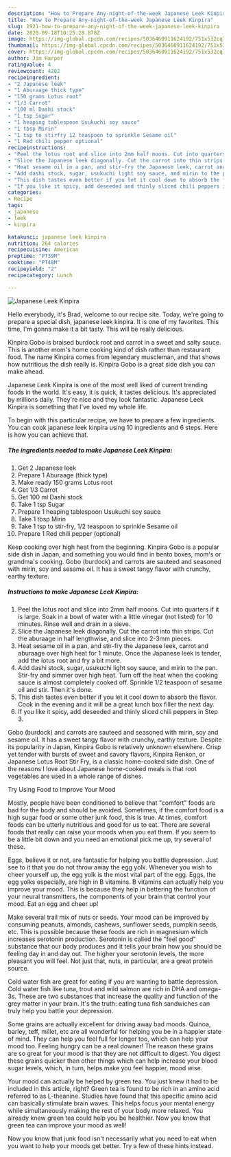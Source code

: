```yaml
---
description: "How to Prepare Any-night-of-the-week Japanese Leek Kinpira"
title: "How to Prepare Any-night-of-the-week Japanese Leek Kinpira"
slug: 1921-how-to-prepare-any-night-of-the-week-japanese-leek-kinpira
date: 2020-09-18T10:25:28.878Z
image: https://img-global.cpcdn.com/recipes/5036460911624192/751x532cq70/japanese-leek-kinpira-recipe-main-photo.jpg
thumbnail: https://img-global.cpcdn.com/recipes/5036460911624192/751x532cq70/japanese-leek-kinpira-recipe-main-photo.jpg
cover: https://img-global.cpcdn.com/recipes/5036460911624192/751x532cq70/japanese-leek-kinpira-recipe-main-photo.jpg
author: Jim Harper
ratingvalue: 4
reviewcount: 4202
recipeingredient:
- "2 Japanese leek"
- "1 Aburaage thick type"
- "150 grams Lotus root"
- "1/3 Carrot"
- "100 ml Dashi stock"
- "1 tsp Sugar"
- "1 heaping tablespoon Usukuchi soy sauce"
- "1 tbsp Mirin"
- "1 tsp to stirfry 12 teaspoon to sprinkle Sesame oil"
- "1 Red chili pepper optional"
recipeinstructions:
- "Peel the lotus root and slice into 2mm half moons. Cut into quarters if it is large. Soak in a bowl of water with a little vinegar (not listed) for 10 minutes. Rinse well and drain in a sieve."
- "Slice the Japanese leek diagonally. Cut the carrot into thin strips. Cut the aburaage in half lengthwise, and slice into 2-3mm pieces."
- "Heat sesame oil in a pan, and stir-fry the Japanese leek, carrot and aburaage over high heat for 1 minute. Once the Japanese leek is tender, add the lotus root and fry a bit more."
- "Add dashi stock, sugar, usukuchi light soy sauce, and mirin to the pan. Stir-fry and simmer over high heat. Turn off the heat when the cooking sauce is almost completely cooked off. Sprinkle 1/2 teaspoon of sesame oil and stir. Then it&#39;s done."
- "This dish tastes even better if you let it cool down to absorb the flavor. Cook in the evening and it will be a great lunch box filler the next day."
- "If you like it spicy, add deseeded and thinly sliced chili peppers in Step 3."
categories:
- Recipe
tags:
- japanese
- leek
- kinpira

katakunci: japanese leek kinpira 
nutrition: 264 calories
recipecuisine: American
preptime: "PT39M"
cooktime: "PT48M"
recipeyield: "2"
recipecategory: Lunch

---
```



![Japanese Leek Kinpira](https://img-global.cpcdn.com/recipes/5036460911624192/751x532cq70/japanese-leek-kinpira-recipe-main-photo.jpg)

Hello everybody, it's Brad, welcome to our recipe site. Today, we're going to prepare a special dish, japanese leek kinpira. It is one of my favorites. This time, I'm gonna make it a bit tasty. This will be really delicious.

Kinpira Gobo is braised burdock root and carrot in a sweet and salty sauce. This is another mom&#39;s home cooking kind of dish rather than restaurant food. The name Kinpira comes from legendary muscleman, and that shows how nutritious the dish really is. Kinpira Gobo is a great side dish you can make ahead.

Japanese Leek Kinpira is one of the most well liked of current trending foods in the world. It's easy, it is quick, it tastes delicious. It's appreciated by millions daily. They're nice and they look fantastic. Japanese Leek Kinpira is something that I've loved my whole life.


To begin with this particular recipe, we have to prepare a few ingredients. You can cook japanese leek kinpira using 10 ingredients and 6 steps. Here is how you can achieve that.

<!--inarticleads1-->

##### The ingredients needed to make Japanese Leek Kinpira:

1. Get 2 Japanese leek
1. Prepare 1 Aburaage (thick type)
1. Make ready 150 grams Lotus root
1. Get 1/3 Carrot
1. Get 100 ml Dashi stock
1. Take 1 tsp Sugar
1. Prepare 1 heaping tablespoon Usukuchi soy sauce
1. Take 1 tbsp Mirin
1. Take 1 tsp to stir-fry, 1/2 teaspoon to sprinkle Sesame oil
1. Prepare 1 Red chili pepper (optional)


Keep cooking over high heat from the beginning. Kinpira Gobo is a popular side dish in Japan, and something you would find in bento boxes, mom&#39;s or grandma&#39;s cooking. Gobo (burdock) and carrots are sauteed and seasoned with mirin, soy and sesame oil. It has a sweet tangy flavor with crunchy, earthy texture. 

<!--inarticleads2-->

##### Instructions to make Japanese Leek Kinpira:

1. Peel the lotus root and slice into 2mm half moons. Cut into quarters if it is large. Soak in a bowl of water with a little vinegar (not listed) for 10 minutes. Rinse well and drain in a sieve.
1. Slice the Japanese leek diagonally. Cut the carrot into thin strips. Cut the aburaage in half lengthwise, and slice into 2-3mm pieces.
1. Heat sesame oil in a pan, and stir-fry the Japanese leek, carrot and aburaage over high heat for 1 minute. Once the Japanese leek is tender, add the lotus root and fry a bit more.
1. Add dashi stock, sugar, usukuchi light soy sauce, and mirin to the pan. Stir-fry and simmer over high heat. Turn off the heat when the cooking sauce is almost completely cooked off. Sprinkle 1/2 teaspoon of sesame oil and stir. Then it&#39;s done.
1. This dish tastes even better if you let it cool down to absorb the flavor. Cook in the evening and it will be a great lunch box filler the next day.
1. If you like it spicy, add deseeded and thinly sliced chili peppers in Step 3.


Gobo (burdock) and carrots are sauteed and seasoned with mirin, soy and sesame oil. It has a sweet tangy flavor with crunchy, earthy texture. Despite its popularity in Japan, Kinpira Gobo is relatively unknown elsewhere. Crisp yet tender with bursts of sweet and savory flavors, Kinpira Renkon, or Japanese Lotus Root Stir Fry, is a classic home-cooked side dish. One of the reasons I love about Japanese home-cooked meals is that root vegetables are used in a whole range of dishes. 

Try Using Food to Improve Your Mood


Mostly, people have been conditioned to believe that "comfort" foods are bad for the body and should be avoided. Sometimes, if the comfort food is a high sugar food or some other junk food, this is true. At times, comfort foods can be utterly nutritious and good for us to eat. There are several foods that really can raise your moods when you eat them. If you seem to be a little bit down and you need an emotional pick me up, try several of these.

Eggs, believe it or not, are fantastic for helping you battle depression. Just see to it that you do not throw away the egg yolk. Whenever you wish to cheer yourself up, the egg yolk is the most vital part of the egg. Eggs, the egg yolks especially, are high in B vitamins. B vitamins can actually help you improve your mood. This is because they help in bettering the function of your neural transmitters, the components of your brain that control your mood. Eat an egg and cheer up!

Make several trail mix of nuts or seeds. Your mood can be improved by consuming peanuts, almonds, cashews, sunflower seeds, pumpkin seeds, etc. This is possible because these foods are rich in magnesium which increases serotonin production. Serotonin is called the "feel good" substance that our body produces and it tells your brain how you should be feeling day in and day out. The higher your serotonin levels, the more pleasant you will feel. Not just that, nuts, in particular, are a great protein source.

Cold water fish are great for eating if you are wanting to battle depression. Cold water fish like tuna, trout and wild salmon are rich in DHA and omega-3s. These are two substances that increase the quality and function of the grey matter in your brain. It's the truth: eating tuna fish sandwiches can truly help you battle your depression. 

Some grains are actually excellent for driving away bad moods. Quinoa, barley, teff, millet, etc are all wonderful for helping you be in a happier state of mind. They can help you feel full for longer too, which can help your mood too. Feeling hungry can be a real downer! The reason these grains are so great for your mood is that they are not difficult to digest. You digest these grains quicker than other things which can help increase your blood sugar levels, which, in turn, helps make you feel happier, mood wise.

Your mood can actually be helped by green tea. You just knew it had to be included in this article, right? Green tea is found to be rich in an amino acid referred to as L-theanine. Studies have found that this specific amino acid can basically stimulate brain waves. This helps focus your mental energy while simultaneously making the rest of your body more relaxed. You already knew green tea could help you be healthier. Now you know that green tea can improve your mood as well!

Now you know that junk food isn't necessarily what you need to eat when you want to help your moods get better. Try  a few  of  these  hints  instead.

